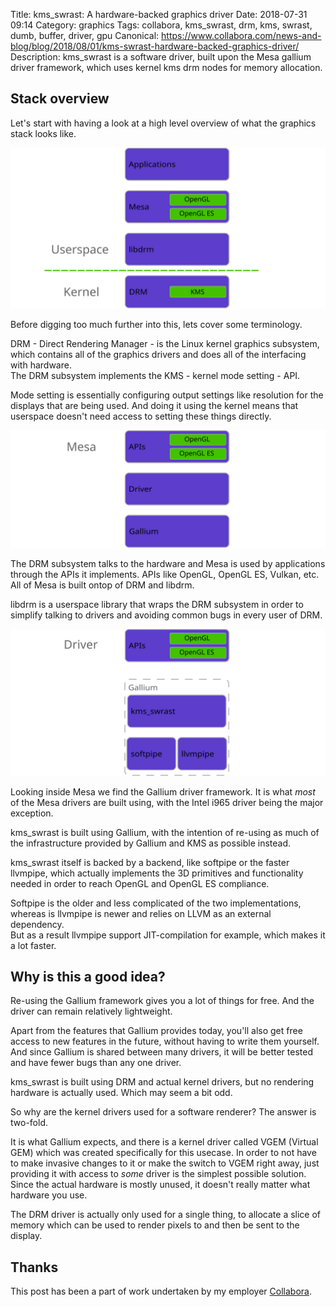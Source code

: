 Title: kms_swrast: A hardware-backed graphics driver
Date: 2018-07-31 09:14
Category: graphics
Tags: collabora, kms_swrast, drm, kms, swrast, dumb, buffer, driver, gpu
Canonical: https://www.collabora.com/news-and-blog/blog/2018/08/01/kms-swrast-hardware-backed-graphics-driver/
Description: kms_swrast is a software driver, built upon the Mesa gallium driver framework, which uses kernel kms drm nodes for memory allocation.

## Stack overview

Let's start with having a look at a high level overview of what the
graphics stack looks like.


[![Alt text](/images/2018-07-31_kms_swrast_overview.svg "Linux graphics stack")
](/images/2018-07-31_kms_swrast_overview.svg)

Before digging too much further into this, lets cover some terminology.

DRM - Direct Rendering Manager - is the Linux kernel graphics subsystem,
which contains all of the graphics drivers and does all of the interfacing with
hardware.  
The DRM subsystem implements the KMS - kernel mode setting - API.

Mode setting is essentially configuring output settings like resolution
for the displays that are being used. And doing it using the kernel means that
userspace doesn't need access to setting these things directly.


[![Alt text](/images/2018-07-31_kms_swrast_mesa.svg "Mesa internals")
](/images/2018-07-31_kms_swrast_mesa.svg)

The DRM subsystem talks to the hardware and Mesa is used by applications through
the APIs it implements. APIs like OpenGL, OpenGL ES, Vulkan, etc.
All of Mesa is built ontop of DRM and libdrm.  

libdrm is a userspace library that wraps the DRM subsystem in order to simplify
talking to drivers and avoiding common bugs in every user of DRM.


[![Alt text](/images/2018-07-31_kms_swrast_detailed.svg "kms_swrast diagram")
](/images/2018-07-31_kms_swrast_detailed.svg)

Looking inside Mesa we find the Gallium driver framework. It is what _most_
of the Mesa drivers are built using, with the Intel i965 driver being the major
exception.

kms_swrast is built using Gallium, with the intention of re-using as much of the
infrastructure provided by Gallium and KMS as possible instead.

kms_swrast itself is backed by a backend, like softpipe or the faster llvmpipe,
which actually implements the 3D primitives and functionality needed in order
to reach OpenGL and OpenGL ES compliance.

Softpipe is the older and less complicated of the two implementations,
whereas is llvmpipe is newer and relies on LLVM as an external dependency.  
But as a result llvmpipe support JIT-compilation for example, which
makes it a lot faster.


## Why is this a good idea?

Re-using the Gallium framework gives you a lot of things for free. And the
driver can remain relatively lightweight.  

Apart from the features that Gallium provides today, you'll also get free
access to new features in the future, without having to write them yourself.  
And since Gallium is shared between many drivers, it will be better tested and
have fewer bugs than any one driver.

kms_swrast is built using DRM and actual kernel drivers, but no rendering
hardware is actually used. Which may seem a bit odd.  

So why are the kernel drivers used for a software renderer? The answer is
two-fold.  

It is what Gallium expects, and there is a kernel driver called VGEM
(Virtual GEM) which was created specifically for this usecase. In order to
not have to make invasive changes to it or make the switch to VGEM right away,
just providing it with access to _some_ driver
is the simplest possible solution. Since the actual hardware is mostly unused,
it doesn't really matter what hardware you use.

The DRM driver is actually only used for a single thing, to allocate a slice
of memory which can be used to render pixels to and then be sent to the display.


## Thanks

This post has been a part of work undertaken by my employer [Collabora](http://www.collabora.com).
